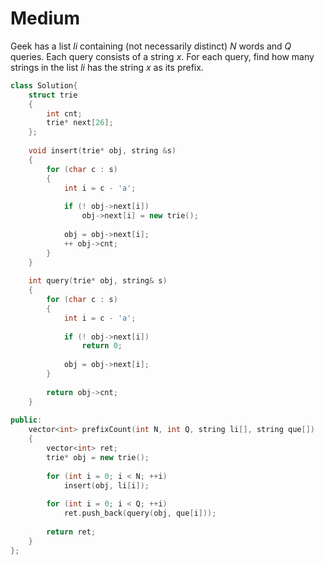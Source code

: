 # Medium

Geek has a list $li$ containing (not necessarily distinct) $N$ words and $Q$ queries. Each query consists of a string $x$. For each query, find how many strings in the list $li$ has the string $x$ as its prefix.

```cpp
class Solution{
    struct trie
    {
        int cnt;
        trie* next[26];
    };
    
    void insert(trie* obj, string &s)
    {
        for (char c : s)
        {
            int i = c - 'a';
            
            if (! obj->next[i])
                obj->next[i] = new trie();
                
            obj = obj->next[i];
            ++ obj->cnt;
        }
    }
    
    int query(trie* obj, string& s)
    {
        for (char c : s)
        {
            int i = c - 'a';
            
            if (! obj->next[i])
                return 0;
                
            obj = obj->next[i];
        }
        
        return obj->cnt;
    }
    
public:
    vector<int> prefixCount(int N, int Q, string li[], string que[])
    {
        vector<int> ret;
        trie* obj = new trie();
        
        for (int i = 0; i < N; ++i)
            insert(obj, li[i]);
            
        for (int i = 0; i < Q; ++i)
            ret.push_back(query(obj, que[i]));
             
        return ret;
    }
};
```
